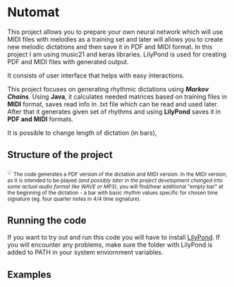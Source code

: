 #  Nutomat
This project allows you to prepare your own neural network which will use MIDI files with melodies as a training set and later will allows you to create new melodic dictations and then save it in PDF and MIDI format. In this project I am using music21 and keras libraries. LilyPond is used for creating PDF and MIDI files with generated output. 

It consists of user interface that helps with easy interactions. 

This project focuses on generating rhythmic dictations using ***Markov Chains***. Using **Java**, it calculates needed matrices based on training files in **MIDI** format, saves read info in .txt file which can be read and used later. After that it generates given set of rhythms and using **LilyPond** saves it in **PDF and MIDI** formats.

It is possible to change length of dictation (in bars), 
## Structure of the project

:bulb: <sub> The code generates a PDF version of the dictation and MIDI version. In the MIDI version, as it is intended to be played *(and possibly later in the project development changed into some actual audio format like WAVE or MP3)*, you will find/hear additional "empty bar" at the beginning of the dictation - a bar with basic rhythm values specific for chosen time signature (eg. four quarter notes in 4/4 time signature). </sub>

## Running the code
If you want to try out and run this code you will have to install [LilyPond](https://lilypond.org/). If you will encounter any problems, make sure the folder with LilyPond is added to PATH in your system enviornment variables.



## Examples

